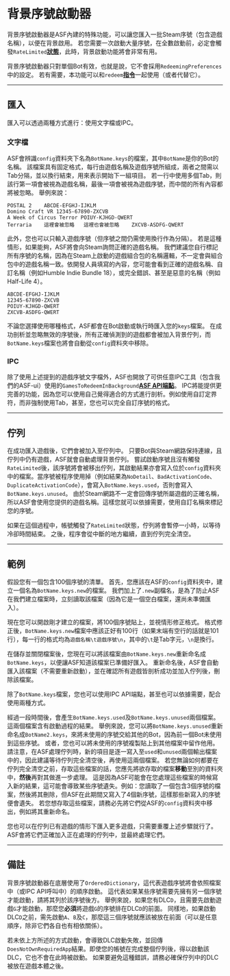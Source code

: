 # 背景序號啟動器

背景序號啟動器是ASF內建的特殊功能，可以讓您匯入一批Steam序號（包含遊戲名稱），以便在背景啟用。 若您需要一次啟動大量序號，在全數啟動前，必定會觸發&#8203;`RateLimited`&#8203;**[狀態](https://github.com/JustArchiNET/ArchiSteamFarm/wiki/FAQ-zh-TW#啟用序號時的狀態是什麼意思)**&#8203;，此時，背景啟動功能將會非常有用。

背景序號啟動器只對單個Bot有效，也就是說，它不會採用&#8203;`RedeemingPreferences`&#8203;中的設定。 若有需要，本功能可以和&#8203;`redeem`&#8203;**[指令](https://github.com/JustArchiNET/ArchiSteamFarm/wiki/Commands-zh-TW)**&#8203;一起使用（或者代替它）。

---

## 匯入

匯入可以透過兩種方式進行：使用文字檔或IPC。

### 文字檔

ASF會辨識&#8203;`config`&#8203;資料夾下名為&#8203;`BotName.keys`&#8203;的檔案，其中&#8203;`BotName`&#8203;是你的Bot的名稱。 該檔案具有固定格式，每行由遊戲名稱及遊戲序號所組成，兩者之間需以Tab分隔，並以換行結束，用來表示開始下一組項目。 若一行中使用多個Tab，則該行第一項會被視為遊戲名稱，最後一項會被視為遊戲序號，而中間的所有內容都將被忽略。 舉例來說：

```text
POSTAL 2    ABCDE-EFGHJ-IJKLM
Domino Craft VR 12345-67890-ZXCVB
A Week of Circus Terror POIUY-KJHGD-QWERT
Terraria    這裡會被忽略   這裡也會被忽略    ZXCVB-ASDFG-QWERT
```

此外，您也可以只輸入遊戲序號（但序號之間仍需使用換行作為分隔）。 若是這種情形，如果能夠，ASF將會向Steam詢問正確的遊戲名稱。 我們建議您自行標記所有序號的名稱，因為在Steam上啟動的遊戲組合包的名稱邏輯，不一定會與組合包中的遊戲名稱一致。依開發人員填寫的內容，您可能會看到正確的遊戲名稱、自訂名稱（例如Humble Indie Bundle 18），或完全錯誤、甚至是惡意的名稱（例如Half-Life 4）。

```text
ABCDE-EFGHJ-IJKLM
12345-67890-ZXCVB
POIUY-KJHGD-QWERT
ZXCVB-ASDFG-QWERT
```

不論您選擇使用哪種格式，ASF都會在Bot啟動或執行時匯入您的&#8203;`keys`&#8203;檔案。 在成功剖析並忽略無效的序號後，所有正確偵測到的遊戲都會被加入背景佇列，而&#8203;`BotName.keys`&#8203;檔案也將會自動從&#8203;`config`&#8203;資料夾中移除。

### IPC

除了使用上述提到的遊戲序號文字檔外，ASF也開放了可供任意IPC工具（包含我們的ASF-ui）使用的&#8203;`GamesToRedeemInBackground`&#8203;**[ASF API端點](https://github.com/JustArchiNET/ArchiSteamFarm/wiki/IPC-zh-TW#asf-api)**&#8203;。 IPC將能提供更完善的功能，因為您可以使用自己覺得適合的方式進行剖析。例如使用自訂定界符，而非強制使用Tab，甚至，您也可以完全自訂序號的格式。

---

## 佇列

在成功匯入遊戲後，它們會被加入至佇列中。 只要Bot與Steam網路保持連線，且佇列中仍有遊戲，ASF就會自動處理背景佇列。 嘗試啟動序號且沒有觸發&#8203;`RateLimited`&#8203;後，該序號將會被移出佇列，其啟動結果亦會寫入位於&#8203;`config`&#8203;資料夾中的檔案。當序號被程序使用掉（例如結果為&#8203;`NoDetail`&#8203;、&#8203;`BadActivationCode`&#8203;、&#8203;`DuplicateActivationCode`&#8203;），會寫入&#8203;`BotName.keys.used`&#8203;，否則會寫入&#8203;`BotName.keys.unused`&#8203;。 由於Steam網路不一定會回傳序號所屬遊戲的正確名稱，所以ASF會使用您提供的遊戲名稱。這樣您就可以依據需要，使用自訂名稱來標記您的序號。

如果在這個過程中，帳號觸發了&#8203;`RateLimited`&#8203;狀態，佇列將會暫停一小時，以等待冷卻時間結束。 之後，程序會從中斷的地方繼續，直到佇列完全清空。

---

## 範例

假設您有一個包含100個序號的清單。 首先，您應該在ASF的&#8203;`config`&#8203;資料夾中，建立一個名為&#8203;`BotName.keys.new`&#8203;的檔案。 我們加上了&#8203;`.new`&#8203;副檔名，是為了防止ASF在我們建立檔案時，立刻讀取該檔案（因為它是一個空白檔案，還尚未準備匯入）。

現在您可以開啟剛才建立的檔案，將100個序號貼上，並視情形修正格式。 格式修正後，&#8203;`BotName.keys.new`&#8203;檔案中應該正好有100行（如果末端有空行的話就是101行），每一行的格式均為&#8203;`遊戲名稱\t遊戲序號\n`&#8203;，其中的&#8203;`\t`&#8203;是Tab字元，&#8203;`\n`&#8203;是換行。

在儲存並關閉檔案後，您現在可以將該檔案由&#8203;`BotName.keys.new`&#8203;重新命名成&#8203;`BotName.keys`&#8203;，以便讓ASF知道該檔案已準備好匯入。 重新命名後，ASF會自動匯入該檔案（不需要重新啟動），並在確認所有遊戲皆剖析成功並加入佇列後，刪除該檔案。

除了&#8203;`BotName.keys`&#8203;檔案，您也可以使用IPC API端點，甚至也可以依據需要，配合使用兩種方式。

經過一段時間後，會產生&#8203;`BotName.keys.used`&#8203;及&#8203;`BotName.keys.unused`&#8203;兩個檔案。 這兩個檔案含有啟動過程的結果。 舉例來說，您可以將&#8203;`BotName.keys.unused`&#8203;重新命名成&#8203;`BotName2.keys`&#8203;，來將未使用的序號交給其他的Bot，因為前一個Bot未使用到這些序號。 或者，您也可以將未使用的序號複製貼上到其他檔案中留作他用。 請注意，在ASF處理佇列時，新的項目是逐一寫入至&#8203;`used`&#8203;和&#8203;`unused`&#8203;兩個輸出檔案中的，因此建議等待佇列完全清空後，再使用這兩個檔案。 若您無論如何都要在佇列完全清空之前，存取這些檔案的話，您應先將欲存取的檔案&#8203;**移動**&#8203;至別的資料夾中，&#8203;**然後**&#8203;再對其做進一步處理。 這是因為ASF可能會在您處理這些檔案的時候寫入新的結果，這可能會導致某些序號遺失。例如：您讀取了一個包含3個序號的檔案，然後將其刪除，但ASF在此期間又寫入了4個新序號，這樣那些新寫入的序號便會遺失。 若您想存取這些檔案，請務必先將它們從ASF的&#8203;`config`&#8203;資料夾中移出，例如將其重新命名。

您也可以在佇列已有遊戲的情形下匯入更多遊戲，只需要重覆上述步驟就行了。 ASF會將它們正確加入正在處理的佇列中，並最終處理它們。

---

## 備註

背景序號啟動器在底層使用了&#8203;`OrderedDictionary`&#8203;，這代表遊戲序號將會依照檔案中（或IPC API呼叫中）的順序啟動。 這代表如果某些序號需要先擁有另一個序號才能啟動，請將其列於該序號後方。 舉例來說，如果您有DLC &#8203;`D`&#8203;，且需要先啟動遊戲&#8203;`G`&#8203;才能啟動，那麼您&#8203;**必須**&#8203;將遊戲&#8203;`G`&#8203;的序號排在DLC &#8203;`D`的前面。 同樣地，如果啟動DLC &#8203;`D`&#8203;之前，需先啟動&#8203;`A`&#8203;、&#8203;`B`&#8203;及&#8203;`C`&#8203;，那麼這三個序號就應該被放在前面（可以是任意順序，除非它們各自也有相依關係）。

若未依上方所述的方式啟動，會導致DLC啟動失敗，並回傳&#8203;`DoesNotOwnRequiredApp`&#8203;結果。即使您的帳號在完成整個佇列後，得以啟動該DLC，它也不會在此時被啟動。 如果要避免這種錯誤，請務必確保佇列中的DLC被放在遊戲本體之後。
